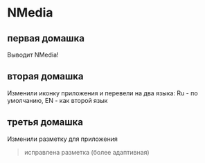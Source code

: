 # NMedia
## первая домашка
Выводит NMedia!

## вторая домашка
Изменили иконку приложения и перевели на два языка: Ru - по умолчанию, EN - как второй язык

## третья домашка
Изменили разметку для приложения

> исправлена разметка (более адаптивная)

